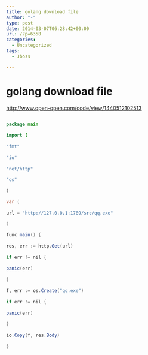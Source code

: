 ```yaml
---
title: golang download file
author: "-"
type: post
date: 2014-03-07T06:28:42+00:00
url: /?p=6358
categories:
  - Uncategorized
tags:
  - Jboss

---
```

# golang download file
http://www.open-open.com/code/view/1440512102513

```java
  
package main 

import (
          
"fmt"
          
"io"
          
"net/http"
          
"os"
      
) 

var (
          
url = "http://127.0.0.1:1789/src/qq.exe"
      
) 

func main() {
          
res, err := http.Get(url)
          
if err != nil {
              
panic(err)
          
}
          
f, err := os.Create("qq.exe")
          
if err != nil {
              
panic(err)
          
}
          
io.Copy(f, res.Body)
      
}
  
```